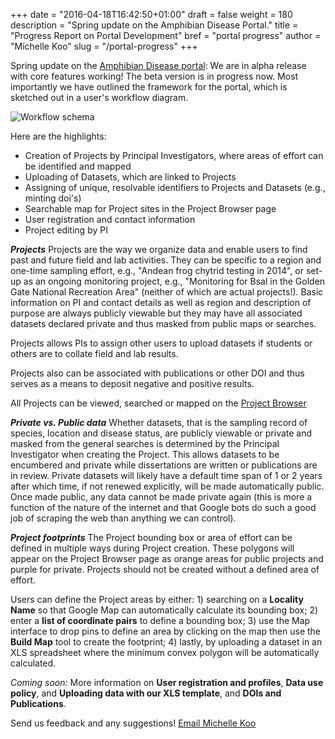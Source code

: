 +++
date = "2016-04-18T16:42:50+01:00"
draft = false
weight = 180
description = "Spring update on the Amphibian Disease Portal."
title = "Progress Report on Portal Development"
bref = "portal progress"
author = "Michelle Koo"
slug = "/portal-progress"
+++

Spring update on the [Amphibian Disease portal](https://amphibiandisease.org/): We are in alpha release with core features working! The beta version is in progress now. Most importantly we have outlined the framework for the portal, which is sketched out in a user's workflow diagram.

![Workflow schema](https://docs.google.com/drawings/d/1dlV446IKjq8GKNJoz0h7aLsCrKDUig0yqrGucEBq-H8/pub?w=960&h=540)

Here are the highlights:

 - Creation of Projects by Principal Investigators, where areas of effort can be identified and mapped
 - Uploading of Datasets, which are linked to Projects
 - Assigning of unique, resolvable identifiers to Projects and Datasets (e.g., minting doi's)
 - Searchable map for Project sites in the Project Browser page
 - User registration and contact information
 - Project editing by PI

_**Projects**_
Projects are the way we organize data and enable users to find past and future field and lab activities. They can be specific to a region and one-time sampling effort, e.g., "Andean frog chytrid testing in 2014", or set-up as an ongoing monitoring project, e.g., "Monitoring for Bsal in the Golden Gate National Recreation Area" (neither of which are actual projects!). Basic information on PI and contact details as well as region and description of purpose are always publicly viewable but they may have all associated datasets declared private and thus masked from public maps or searches.

Projects allows PIs to assign other users to upload datasets if students or others are to collate field and lab results.

Projects also can be associated with publications or other DOI and thus serves as a means to deposit negative and positive results.

All Projects can be viewed, searched or mapped on the [Project Browser](https://amphibiandisease.org/project.php)

_**Private vs. Public data**_
Whether datasets, that is the sampling record of species, location and disease status, are publicly viewable or private and masked from the general searches is determined by the Principal Investigator when creating the Project. This allows datasets to be encumbered and private while dissertations are written or publications are in review. Private datasets will likely have a default time span of 1 or 2 years after which time, if not renewed explicitly, will be made automatically public. Once made public, any data cannot be made private again (this is more a function of the nature of the internet and that Google bots do such a good job of scraping the web than anything we can control).

_**Project footprints**_
The Project bounding box or area of effort can be defined in multiple ways during Project creation. These polygons will appear on the Project Browser page as orange areas for public projects and purple for private. Projects should not be created without a defined area of effort.

Users can define the Project areas by either: 1) searching on a **Locality Name** so that Google Map can automatically calculate its bounding box; 2) enter a **list of coordinate pairs** to define a bounding box; 3) use the Map interface to drop pins to define an area by clicking on the map then use the **Build Map** tool to create the footprint; 4) lastly, by uploading a dataset in an XLS spreadsheet where the minimum convex polygon will be automatically calculated.

_Coming soon:_
More information on **User registration and profiles**, **Data use policy**, and **Uploading data with our XLS template**, and **DOIs and Publications**.

Send us feedback and any suggestions! [Email Michelle Koo](mailto:mkoo@berkeley.edu)

